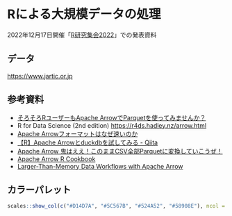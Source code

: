 Rによる大規模データの処理
=============

2022年12月17日開催「[R研究集会2022](https://rjpusers.connpass.com/event/266841/)」での発表資料

## データ

https://www.jartic.or.jp

## 参考資料

- [そろそろRユーザーもApache ArrowでParquetを使ってみませんか？](https://notchained.hatenablog.com/entry/2019/12/17/213356)
- R for Data Science (2nd edition) https://r4ds.hadley.nz/arrow.html
- [Apache Arrowフォーマットはなぜ速いのか](https://slide.rabbit-shocker.org/authors/kou/db-tech-showcase-online-2020/)
- [【R】Apache Arrowとduckdbを試してみる - Qiita](https://qiita.com/eitsupi/items/ce3e1b1fb0e45e0d45e3)
- [Apache Arrow 鬼はええ！このままCSV全部Parquetに変換していこうぜ！](https://eitsupi.github.io/tokyorslide/tokyor_97/)
- [Apache Arrow R Cookbook](https://arrow.apache.org/cookbook/r/index.html)
- [Larger-Than-Memory Data Workflows with Apache Arrow](https://arrow-user2022.netlify.app)

## カラーパレット

``` r
scales::show_col(c("#D14D7A", "#5C567B", "#524A52", "#58908E"), ncol = 4)
```
